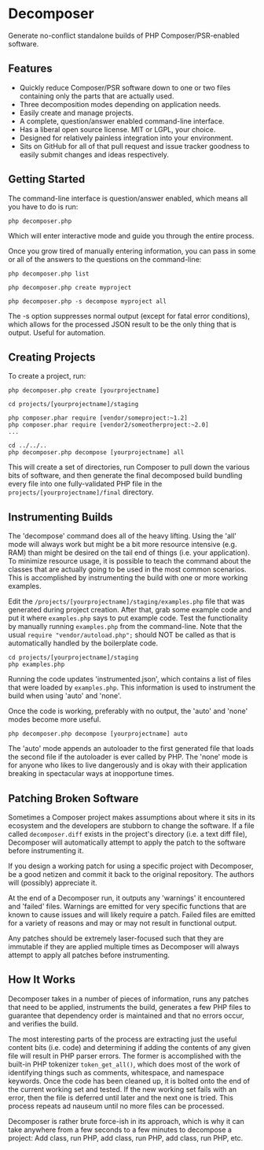 Decomposer
==========

Generate no-conflict standalone builds of PHP Composer/PSR-enabled software.

Features
--------

* Quickly reduce Composer/PSR software down to one or two files containing only the parts that are actually used.
* Three decomposition modes depending on application needs.
* Easily create and manage projects.
* A complete, question/answer enabled command-line interface.
* Has a liberal open source license.  MIT or LGPL, your choice.
* Designed for relatively painless integration into your environment.
* Sits on GitHub for all of that pull request and issue tracker goodness to easily submit changes and ideas respectively.

Getting Started
---------------

The command-line interface is question/answer enabled, which means all you have to do is run:

```
php decomposer.php
```

Which will enter interactive mode and guide you through the entire process.

Once you grow tired of manually entering information, you can pass in some or all of the answers to the questions on the command-line:

```
php decomposer.php list

php decomposer.php create myproject

php decomposer.php -s decompose myproject all
```

The -s option suppresses normal output (except for fatal error conditions), which allows for the processed JSON result to be the only thing that is output.  Useful for automation.

Creating Projects
-----------------

To create a project, run:

```
php decomposer.php create [yourprojectname]

cd projects/[yourprojectname]/staging

php composer.phar require [vendor/someproject:~1.2]
php composer.phar require [vendor2/someotherproject:~2.0]
...

cd ../../..
php decomposer.php decompose [yourprojectname] all
```

This will create a set of directories, run Composer to pull down the various bits of software, and then generate the final decomposed build bundling every file into one fully-validated PHP file in the `projects/[yourprojectname]/final` directory.

Instrumenting Builds
--------------------

The 'decompose' command does all of the heavy lifting.  Using the 'all' mode will always work but might be a bit more resource intensive (e.g. RAM) than might be desired on the tail end of things (i.e. your application).  To minimize resource usage, it is possible to teach the command about the classes that are actually going to be used in the most common scenarios.  This is accomplished by instrumenting the build with one or more working examples.

Edit the `/projects/[yourprojectname]/staging/examples.php` file that was generated during project creation.  After that, grab some example code and put it where `examples.php` says to put example code.  Test the functionality by manually running `examples.php` from the command-line.  Note that the usual `require "vendor/autoload.php";` should NOT be called as that is automatically handled by the boilerplate code.

```
cd projects/[yourprojectname]/staging
php examples.php
```

Running the code updates 'instrumented.json', which contains a list of files that were loaded by `examples.php`.  This information is used to instrument the build when using 'auto' and 'none'.

Once the code is working, preferably with no output, the 'auto' and 'none' modes become more useful.

```
php decomposer.php decompose [yourprojectname] auto
```

The 'auto' mode appends an autoloader to the first generated file that loads the second file if the autoloader is ever called by PHP.  The 'none' mode is for anyone who likes to live dangerously and is okay with their application breaking in spectacular ways at inopportune times.

Patching Broken Software
------------------------

Sometimes a Composer project makes assumptions about where it sits in its ecosystem and the developers are stubborn to change the software.  If a file called `decomposer.diff` exists in the project's directory (i.e. a text diff file), Decomposer will automatically attempt to apply the patch to the software before instrumenting it.

If you design a working patch for using a specific project with Decomposer, be a good netizen and commit it back to the original repository.  The authors will (possibly) appreciate it.

At the end of a Decomposer run, it outputs any 'warnings' it encountered and 'failed' files.  Warnings are emitted for very specific functions that are known to cause issues and will likely require a patch.  Failed files are emitted for a variety of reasons and may or may not result in functional output.

Any patches should be extremely laser-focused such that they are immutable if they are applied multiple times as Decomposer will always attempt to apply all patches before instrumenting.

How It Works
------------

Decomposer takes in a number of pieces of information, runs any patches that need to be applied, instruments the build, generates a few PHP files to guarantee that dependency order is maintained and that no errors occur, and verifies the build.

The most interesting parts of the process are extracting just the useful content bits (i.e. code) and determining if adding the contents of any given file will result in PHP parser errors.  The former is accomplished with the built-in PHP tokenizer `token_get_all()`, which does most of the work of identifying things such as comments, whitespace, and namespace keywords.  Once the code has been cleaned up, it is bolted onto the end of the current working set and tested.  If the new working set fails with an error, then the file is deferred until later and the next one is tried.  This process repeats ad nauseum until no more files can be processed.

Decomposer is rather brute force-ish in its approach, which is why it can take anywhere from a few seconds to a few minutes to decompose a project:  Add class, run PHP, add class, run PHP, add class, run PHP, etc.
